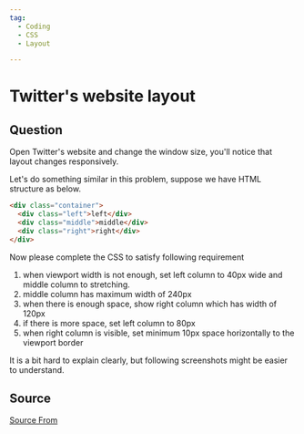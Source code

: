 ```yaml
---
tag:
  - Coding
  - CSS
  - Layout

---
```

  
# Twitter's website layout

## Question
Open Twitter's website and change the window size, you'll notice that layout changes responsively.

Let's do something similar in this problem, suppose we have HTML structure as below.

```html
<div class="container">
  <div class="left">left</div>
  <div class="middle">middle</div>
  <div class="right">right</div>
</div>
```

Now please complete the CSS to satisfy following requirement

1.  when viewport width is not enough, set left column to 40px wide and middle column to stretching.
2.  middle column has maximum width of 240px
3.  when there is enough space, show right column which has width of 120px
4.  if there is more space, set left column to 80px
5.  when right column is visible, set minimum 10px space horizontally to the viewport border

It is a bit hard to explain clearly, but following screenshots might be easier to understand.




##  Source
[Source From](https://bigfrontend.dev/css/twitter-layout)

  